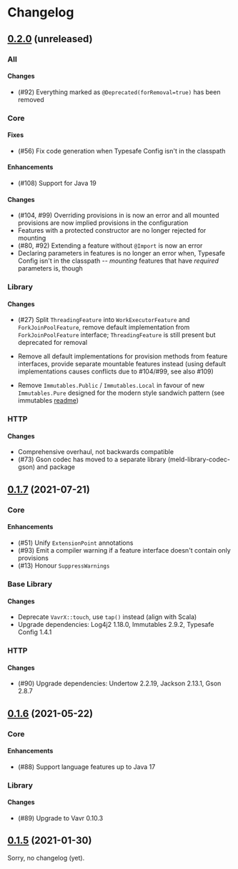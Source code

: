 Changelog
=========

[0.2.0] (unreleased)
--------------------

### All

#### Changes

- (#92) Everything marked as `@Deprecated(forRemoval=true)` has been removed

### Core

#### Fixes

- (#56) Fix code generation when Typesafe Config isn't in the classpath

#### Enhancements

- (#108) Support for Java 19

#### Changes

- (#104, #99) Overriding provisions in is now an error and all mounted
  provisions are now implied provisions in the configuration
- Features with a protected constructor are no longer rejected for mounting
- (#80, #92) Extending a feature without `@Import` is now an error
- Declaring parameters in features is no longer an error when, Typesafe Config
  isn't in the classpath -- *mounting* features that have *required* parameters
  is, though

### Library

#### Changes

- (#27) Split `ThreadingFeature` into `WorkExecutorFeature` and
  `ForkJoinPoolFeature`, remove default implementation from
  `ForkJoinPoolFeature` interface; `ThreadingFeature` is still present but
  deprecated for removal

- Remove all default implementations for provision methods from feature
  interfaces, provide separate mountable features instead (using default
  implementations causes conflicts due to #104/#99, see also #109)

- Remove `Immutables.Public` / `Immutables.Local` in favour of new
  `Immutables.Pure` designed for the modern style sandwich pattern
  (see immutables
  [readme](https://github.com/immutables/immutables/blob/b21e6bbfbb9038100532416c81e8270951c3e03a/README.md))

### HTTP

#### Changes

- Comprehensive overhaul, not backwards compatible
- (#73) Gson codec has moved to a separate library (meld-library-codec-gson)
  and package


[0.1.7] (2021-07-21)
----------------------------

### Core

#### Enhancements

- (#51) Unify `ExtensionPoint` annotations
- (#93) Emit a compiler warning if a feature interface doesn't contain only
  provisions
- (#13) Honour `SuppressWarnings`

### Base Library

#### Changes

- Deprecate `VavrX::touch`, use `tap()` instead (align with Scala)
- Upgrade dependencies: Log4j2 1.18.0, Immutables 2.9.2, Typesafe Config 1.4.1

### HTTP

#### Changes

- (#90) Upgrade dependencies: Undertow 2.2.19, Jackson 2.13.1, Gson 2.8.7


[0.1.6] (2021-05-22)
---------------

### Core

#### Enhancements

- (#88) Support language features up to Java 17

### Library

#### Changes

- (#89) Upgrade to Vavr 0.10.3


[0.1.5] (2021-01-30)
------------------

Sorry, no changelog (yet).



[0.2.0]: https://github.com/Abnaxos/meldioc/compare/release/0.1.7...develop/main
[0.1.7]: https://github.com/Abnaxos/meldioc/compare/release/0.1.6...release/0.1.7
[0.1.6]: https://github.com/Abnaxos/meldioc/compare/release/0.1.5...release/0.1.6
[0.1.5]: https://github.com/Abnaxos/meldioc/releases/tag/release/0.1.5
